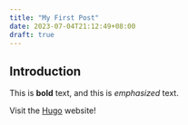 ```yaml
---
title: "My First Post"
date: 2023-07-04T21:12:49+08:00
draft: true
---
```


## Introduction

This is **bold** text, and this is *emphasized* text.

Visit the [Hugo](https://gohugo.io) website!